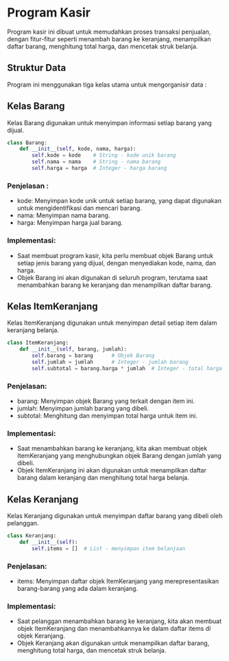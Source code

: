 # Program Kasir

Program kasir ini dibuat untuk memudahkan proses transaksi penjualan, dengan fitur-fitur seperti menambah barang ke keranjang, menampilkan daftar barang, menghitung total harga, dan mencetak struk belanja.

## Struktur Data

Program ini menggunakan tiga kelas utama untuk mengorganisir data :

## Kelas Barang
Kelas Barang digunakan untuk menyimpan informasi setiap barang yang dijual.

```python
class Barang:
    def __init__(self, kode, nama, harga):
        self.kode = kode    # String - kode unik barang
        self.nama = nama    # String - nama barang
        self.harga = harga  # Integer - harga barang
```

### Penjelasan :

- kode: Menyimpan kode unik untuk setiap barang, yang dapat digunakan untuk mengidentifikasi dan mencari barang.
- nama: Menyimpan nama barang.
- harga: Menyimpan harga jual barang.

### Implementasi:

- Saat membuat program kasir, kita perlu membuat objek Barang untuk setiap jenis barang yang dijual, dengan menyediakan kode, nama, dan harga.
- Objek Barang ini akan digunakan di seluruh program, terutama saat menambahkan barang ke keranjang dan menampilkan daftar barang.

## Kelas ItemKeranjang

Kelas ItemKeranjang digunakan untuk menyimpan detail setiap item dalam keranjang belanja.

```python
class ItemKeranjang:
    def __init__(self, barang, jumlah):
        self.barang = barang      # Objek Barang
        self.jumlah = jumlah      # Integer - jumlah barang
        self.subtotal = barang.harga * jumlah  # Integer - total harga
```

### Penjelasan:

- barang: Menyimpan objek Barang yang terkait dengan item ini.
- jumlah: Menyimpan jumlah barang yang dibeli.
- subtotal: Menghitung dan menyimpan total harga untuk item ini.

### Implementasi:

- Saat menambahkan barang ke keranjang, kita akan membuat objek ItemKeranjang yang menghubungkan objek Barang dengan jumlah yang dibeli.
- Objek ItemKeranjang ini akan digunakan untuk menampilkan daftar barang dalam keranjang dan menghitung total harga belanja.

## Kelas Keranjang

Kelas Keranjang digunakan untuk menyimpan daftar barang yang dibeli oleh pelanggan.

```python
class Keranjang:
    def __init__(self):
        self.items = []  # List - menyimpan item belanjaan
```

### Penjelasan:

- items: Menyimpan daftar objek ItemKeranjang yang merepresentasikan barang-barang yang ada dalam keranjang.

### Implementasi:

- Saat pelanggan menambahkan barang ke keranjang, kita akan membuat objek ItemKeranjang dan menambahkannya ke dalam daftar items di objek Keranjang.
- Objek Keranjang akan digunakan untuk menampilkan daftar barang, menghitung total harga, dan mencetak struk belanja.


